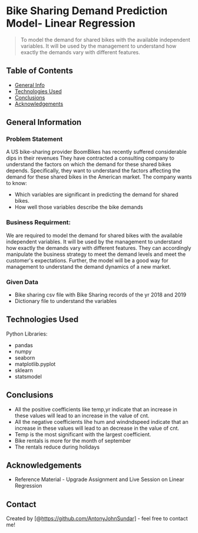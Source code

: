 # Bike Sharing Demand Prediction Model- Linear Regression
> To model the demand for shared bikes with the available independent variables. It will be used by the management to understand how exactly the demands vary with different features. 


## Table of Contents
* [General Info](#general-information)
* [Technologies Used](#technologies-used)
* [Conclusions](#conclusions)
* [Acknowledgements](#acknowledgements)


## General Information

### Problem Statement
A US bike-sharing provider BoomBikes has recently suffered considerable dips in their revenues They have contracted a consulting company to understand the factors on which the demand for these shared bikes depends. Specifically, they want to understand the factors affecting the demand for these shared bikes in the American market. The company wants to know:

- Which variables are significant in predicting the demand for shared bikes.
- How well those variables describe the bike demands

### Business Requirment:
We are required to model the demand for shared bikes with the available independent variables. It will be used by the management to understand how exactly the demands vary with different features. They can accordingly manipulate the business strategy to meet the demand levels and meet the customer's expectations. Further, the model will be a good way for management to understand the demand dynamics of a new market.

### Given Data 

- Bike sharing csv file with Bike Sharing records of the yr 2018 and 2019   
- Dictionary file to understand the variables


## Technologies Used

Python Libraries:

- pandas
- numpy
- seaborn
- matplotlib.pyplot
- sklearn
- statsmodel


## Conclusions

- All the positive coefficients like temp,yr indicate that an increase in these values will lead to an increase in the value of cnt.
- All the negative coefficients lihe hum and windndspeed indicate that an increase in these values will lead to an decrease in the value of cnt.
- Temp is the most significant with the largest coefficient.
- Bike rentals is more for the month of september
- The rentals reduce during holidays



## Acknowledgements

- Reference Material - Upgrade Assignment and Live Session on Linear Regression


## Contact
Created by [@https://github.com/AntonyJohnSundar] - feel free to contact me!


